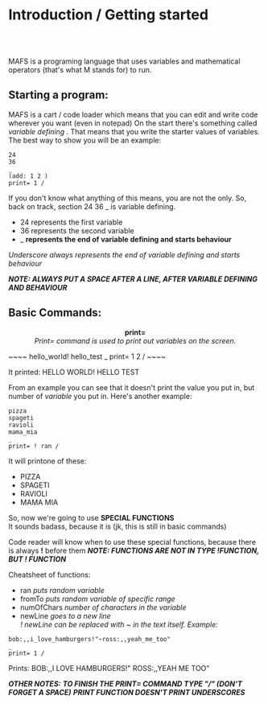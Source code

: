 <p align="center">
  <h1>Introduction / Getting started</h1><br><br>
</p>

MAFS is a programing language that uses variables and mathematical operators (that's what M stands for) to run.

<p align="center">
  <b><h2>Starting a program:</h2></b>
</p>

MAFS is a cart / code loader which means that you can edit and write code wherever you want (even in notepad)
On the start there's something called <em>variable defining</em> . That means that you write the starter values of variables.
The best way to show you will be an example:
~~~~
24 
36 
_ 
(add: 1 2 ) 
print= 1 / 
~~~~
If you don't know what anything of this means, you are not the only.
So, back on track, section 24 36 _ is variable defining.
- 24 represents the first variable
- 36 represents the second variable 
- _ **represents the end of variable defining and starts behaviour**

*Underscore always represents the end of variable defining and starts behaviour*

***NOTE: ALWAYS PUT A SPACE AFTER A LINE, AFTER VARIABLE DEFINING AND BEHAVIOUR***

<p align="center">
  <b><h2>Basic Commands:</h2></b>
</p>
<p align="center">
  <b> print= </b><br>
  <em> Print= command is used to print out variables on the screen. </em>
</p>
~~~~
hello_world! 
hello_test 
_ 
print= 1 2 / 
~~~~

It printed: HELLO WORLD! HELLO TEST

From an example you can see that it doesn't print the value you put in, but number of *variable* you put in.
Here's another example:
~~~~
pizza 
spageti 
ravioli 
mama_mia 
_ 
print= ! ran / 
~~~~

It will printone of these:
- PIZZA
- SPAGETI
- RAVIOLI
- MAMA MIA

So, now we're going to use **SPECIAL FUNCTIONS** <br>
It sounds badass, because it is (jk, this is still in basic commands)

Code reader will know when to use these special functions, because there is always **!** before them
***NOTE: FUNCTIONS ARE NOT IN TYPE !FUNCTION, BUT ! FUNCTION***

Cheatsheet of functions:
- ran *puts random variable*
- fromTo *puts random variable of specific range* 
- numOfChars *number of characters in the variable* 
- newLine *goes to a new line* <br>
*! newLine can be replaced with ~ in the text itself. Example:*
~~~~
bob:,,i_love_hamburgers!"~ross:,,yeah_me_too" 
_ 
print= 1 / 
~~~~
Prints:
BOB:,,I LOVE HAMBURGERS!"
ROSS:,,YEAH  ME TOO"

***OTHER NOTES:***
***TO FINISH THE PRINT= COMMAND TYPE "/" (DON'T FORGET A SPACE)***
***PRINT FUNCTION DOESN'T PRINT UNDERSCORES***
